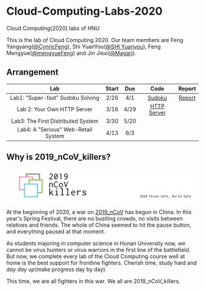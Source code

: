 # Cloud-Computing-Labs-2020
Cloud Computing(2020) labs of HNU

This is the lab of Cloud Computing 2020. Our team members are Feng Yangyang([@CynricFeng](https://github.com/CynricFeng)), Shi YuanYou([@SHI Yuanyou](https://github.com/master2vic)), Feng Mengyue([@mengyueFeng](https://github.com/mengyueFeng)) and Jin Jiexi([@Magari](https://github.com/jjxsxxn)).

## Arrangement

|                 Lab                 | Start | Due  | Code | Report |
| :---------------------------------: | :---: | :--: | :--: | :----: |
|  Lab1: "Super-fast" Sudoku Solving  | 2/26  | 4/1  |  [Sudoku](Lab1)    |   [Report](Lab1/Report.md)     |
|     Lab 2: Your Own HTTP Server     | 3/16  | 4/29 |  [HTTP Server](Lab2)    |        |
| Lab3: The First Distributed System  | 3/30  | 5/20 |      |        |
| Lab4: A "Serious" Web-Retail System | 4/13  | 6/3  |      |        |

## Why is 2019_nCoV_killers?

![avatar](logo.jpg)

At the beginning of 2020, a war on [2019_nCoV](https://baike.baidu.com/item/2019%E6%96%B0%E5%9E%8B%E5%86%A0%E7%8A%B6%E7%97%85%E6%AF%92/24267858?fromtitle=2019nCoV&fromid=24267861&fr=aladdin) has begun in China.  In this year's Spring Festival, there are no bustling crowds, no visits between relatives and friends. The whole of China seemed to hit the pause button, and everything paused at that moment.

As students majoring in computer science in Hunan University now, we cannot be virus hunters or virus warriors in the first line of the battlefield. But now, we complete every lab of the Cloud Computing course well at home is the best support for frontline fighters. Cherish time, study hard and *day day up*(make progress day by day).


This time, we are all fighters in this war. We all are 2019_nCoV_killers.

